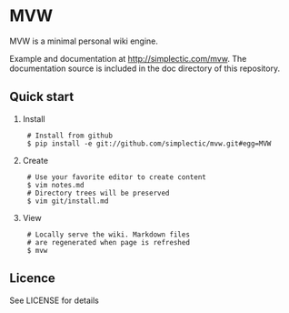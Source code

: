 # MVW

MVW is a minimal personal wiki engine.

Example and documentation at <http://simplectic.com/mvw>. The documentation source is included in the doc directory of this repository.

## Quick start
    
1. Install

        # Install from github
        $ pip install -e git://github.com/simplectic/mvw.git#egg=MVW

2. Create

        # Use your favorite editor to create content
        $ vim notes.md
        # Directory trees will be preserved
        $ vim git/install.md   

3. View

        # Locally serve the wiki. Markdown files
        # are regenerated when page is refreshed
        $ mvw

## Licence
See LICENSE for details

